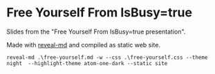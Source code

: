 # Free Yourself From IsBusy=true

Slides from the "Free Yourself From IsBusy=true presentation".

Made with [reveal-md](https://github.com/webpro/reveal-md) and compiled as static web site.

```
reveal-md .\free-yourself.md -w --css .\free-yourself.css --theme night  --highlight-theme atom-one-dark --static site
```
